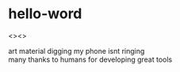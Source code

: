 # hello-word
<><> 

art material digging my phone isnt ringing </br>
many thanks to humans for developing great tools 



